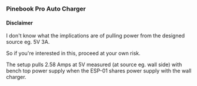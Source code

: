 ### Pinebook Pro Auto Charger

#### Disclaimer

I don't know what the implications are of pulling power from the designed source eg. 5V 3A.

So if you're interested in this, proceed at your own risk.

The setup pulls 2.58 Amps at 5V measured (at source eg. wall side) with bench top power supply when the ESP-01 shares power supply with the wall charger.
